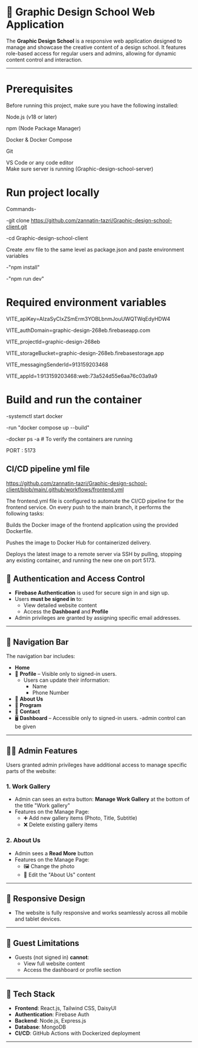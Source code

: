 # 🎨 Graphic Design School Web Application

The **Graphic Design School** is a responsive web application designed to manage and showcase the creative content of a design school. It features role-based access for regular users and admins, allowing for dynamic content control and interaction.

---

# Prerequisites
Before running this project, make sure you have the following installed:

Node.js (v18 or later)

npm (Node Package Manager)

Docker & Docker Compose

Git

VS Code or any code editor  
Make sure server is running (Graphic-design-school-server)


# Run project locally
Commands-

-git clone https://github.com/zannatin-tazri/Graphic-design-school-client.git

-cd Graphic-design-school-client

Create .env file to the same level as package.json and paste environment variables

-"npm install"

-"npm run dev"

# Required environment variables
VITE_apiKey=AIzaSyClxZSmErm3YOBLbnmJouUWQTWqEdyHDW4  

VITE_authDomain=graphic-design-268eb.firebaseapp.com  

VITE_projectId=graphic-design-268eb  

VITE_storageBucket=graphic-design-268eb.firebasestorage.app  

VITE_messagingSenderId=913159203468  

VITE_appId=1:913159203468:web:73a524d55e6aa76c03a9a9  

# Build and run the container
-systemctl start docker

-run "docker compose up --build"

-docker ps -a   # To verify the containers are running

PORT : 5173

## CI/CD pipeline yml file
https://github.com/zannatin-tazri/Graphic-design-school-client/blob/main/.github/workflows/frontend.yml

The frontend.yml file is configured to automate the CI/CD pipeline for the frontend service. On every push to the main branch, it performs the following tasks:  

Builds the Docker image of the frontend application using the provided Dockerfile.  

Pushes the image to Docker Hub for containerized delivery.  

Deploys the latest image to a remote server via SSH by pulling, stopping any existing container, and running the new one on port 5173.  





## 🔐 Authentication and Access Control

- **Firebase Authentication** is used for secure sign in and sign up.
- Users **must be signed in** to:
  - View detailed website content
  - Access the **Dashboard** and **Profile**
- Admin privileges are granted by assigning specific email addresses.

---

## 🧭 Navigation Bar

The navigation bar includes:
- **Home**
- 👤 **Profile** – Visible only to signed-in users.
  - Users can update their information:
    - Name
    - Phone Number
- 📄 **About Us**
- 📄 **Program**
- 📄 **Contact**
- 🖥️ **Dashboard** – Accessible only to signed-in users.
                    -admin control can be given
  


---

## 🧑‍💼 Admin Features

Users granted admin privileges have additional access to manage specific parts of the website:

### 1. Work Gallery
- Admin can sees an extra button: **Manage Work Gallery** at the bottom of the title "Work gallery"
- Features on the Manage Page:
  - ➕ Add new gallery items (Photo, Title, Subtitle)
  - ❌ Delete existing gallery items

### 2. About Us
- Admin sees a **Read More** button
- Features on the Manage Page:
  - 🖼️ Change the photo
  - 📝 Edit the "About Us" content

---

## 📱 Responsive Design

- The website is fully responsive and works seamlessly across all mobile and tablet devices.

---

## 🚫 Guest Limitations

- Guests (not signed in) **cannot**:
  - View full website content
  - Access the dashboard or profile section

---

## 🔧 Tech Stack

- **Frontend**: React.js, Tailwind CSS, DaisyUI
- **Authentication**: Firebase Auth
- **Backend**: Node.js, Express.js
- **Database**: MongoDB
- **CI/CD**: GitHub Actions with Dockerized deployment

---




